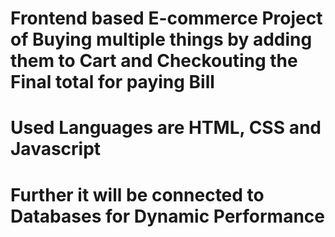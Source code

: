 # Frontend based E-commerce Project of Buying multiple things by adding them to Cart and Checkouting the Final total for paying Bill
# Used Languages are HTML, CSS and Javascript
# Further it will be connected to Databases for Dynamic Performance
